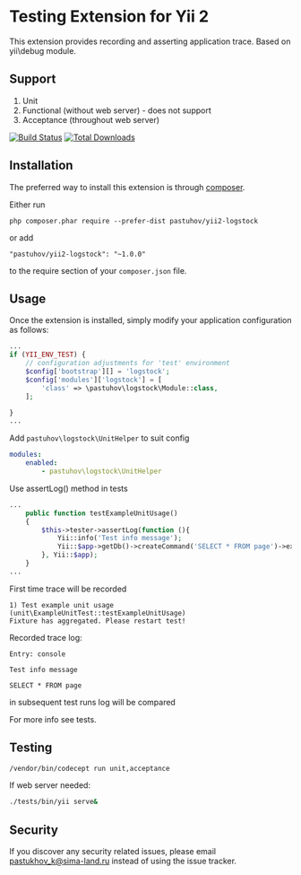 Testing Extension for Yii 2
===========================

This extension provides recording and asserting application trace. Based on yii\debug module.

Support
-------
1. Unit
2. Functional (without web server) - does not support
3. Acceptance (throughout web server)

[![Build Status](https://travis-ci.org/pastuhov/yii2-logstock.svg)](https://travis-ci.org/pastuhov/yii2-logstock)
[![Total Downloads](https://poser.pugx.org/pastuhov/yii2-logstock/downloads)](https://packagist.org/packages/pastuhov/yii2-logstock)

Installation
------------

The preferred way to install this extension is through [composer](http://getcomposer.org/download/).

Either run

```
php composer.phar require --prefer-dist pastuhov/yii2-logstock
```

or add

```
"pastuhov/yii2-logstock": "~1.0.0"
```

to the require section of your `composer.json` file.

Usage
-----

Once the extension is installed, simply modify your application configuration as follows:

```php
...
if (YII_ENV_TEST) {
    // configuration adjustments for 'test' environment
    $config['bootstrap'][] = 'logstock';
    $config['modules']['logstock'] = [
        'class' => \pastuhov\logstock\Module::class,
    ];

}
...
```

Add `pastuhov\logstock\UnitHelper` to suit config

```yml
modules:
    enabled:
        - pastuhov\logstock\UnitHelper
```

Use assertLog() method in tests
```php
...
    public function testExampleUnitUsage()
    {
        $this->tester->assertLog(function (){
            Yii::info('Test info message');
            Yii::$app->getDb()->createCommand('SELECT * FROM page')->execute();
        }, Yii::$app);
    }
...
```

First time trace will be recorded

```
1) Test example unit usage (unit\ExampleUnitTest::testExampleUnitUsage)
Fixture has aggregated. Please restart test!
```

Recorded trace log:
```
Entry: console

Test info message

SELECT * FROM page
```
in subsequent test runs log will be compared

For more info see tests.

Testing
-------

```bash
/vendor/bin/codecept run unit,acceptance
```

If web server needed:

```bash
./tests/bin/yii serve&
```

Security
--------

If you discover any security related issues, please email pastukhov_k@sima-land.ru instead of using the issue tracker.